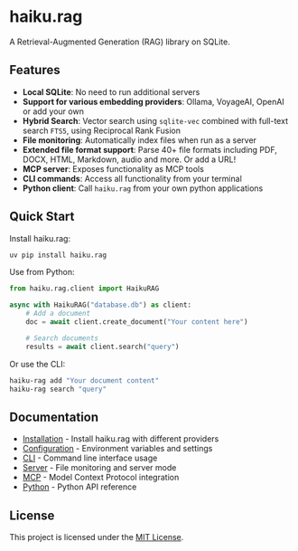 # haiku.rag

A Retrieval-Augmented Generation (RAG) library on SQLite.

## Features

- **Local SQLite**: No need to run additional servers
- **Support for various embedding providers**: Ollama, VoyageAI, OpenAI or add your own
- **Hybrid Search**: Vector search using `sqlite-vec` combined with full-text search `FTS5`, using Reciprocal Rank Fusion
- **File monitoring**: Automatically index files when run as a server
- **Extended file format support**: Parse 40+ file formats including PDF, DOCX, HTML, Markdown, audio and more. Or add a URL!
- **MCP server**: Exposes functionality as MCP tools
- **CLI commands**: Access all functionality from your terminal
- **Python client**: Call `haiku.rag` from your own python applications

## Quick Start

Install haiku.rag:
```bash
uv pip install haiku.rag
```

Use from Python:
```python
from haiku.rag.client import HaikuRAG

async with HaikuRAG("database.db") as client:
    # Add a document
    doc = await client.create_document("Your content here")

    # Search documents
    results = await client.search("query")
```

Or use the CLI:
```bash
haiku-rag add "Your document content"
haiku-rag search "query"
```

## Documentation

- [Installation](installation.md) - Install haiku.rag with different providers
- [Configuration](configuration.md) - Environment variables and settings
- [CLI](cli.md) - Command line interface usage
- [Server](server.md) - File monitoring and server mode
- [MCP](mcp.md) - Model Context Protocol integration
- [Python](python.md) - Python API reference

## License

This project is licensed under the [MIT License](https://raw.githubusercontent.com/ggozad/haiku.rag/main/LICENSE).
